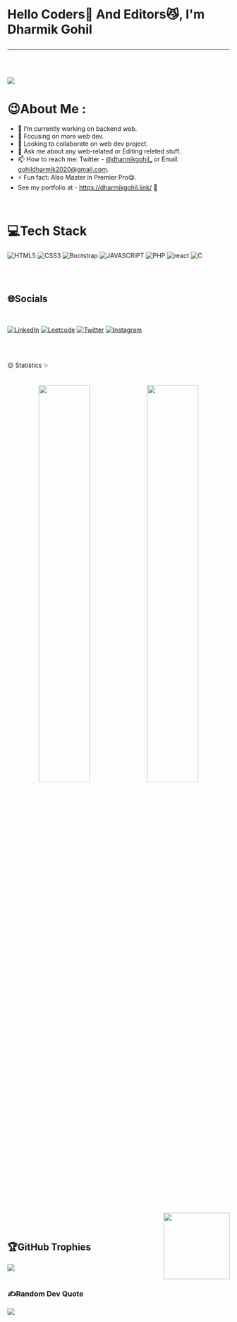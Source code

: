 <h1 align="left">  Hello  Coders🚀 And Editors😼, I'm Dharmik Gohil
<br>
<!-- </br>
<img align="right" alt="coding" width="400"  src="https://cdn.dribbble.com/users/260312/screenshots/2553737/antnodeskdb.gif"> -->

----------------------------------------------------------------------
  <br /><img src="https://badges.pufler.dev/visits/Dharmikgohil/dharmikgohil">
# 😉About Me :
- 🔭 I’m currently working on backend web.
- 🌱 Focusing on more web dev.
- 👯 Looking to collaborate on web dev project.
- 💬 Ask me about any web-related or Editing releted stuff.
- 📫 How to reach me: Twitter - <a href="https://twitter.com/dharmikgohil_">@dharmikgohil_</a> or Email: gohildharmik2020@gmail.com.
- ⚡ Fun fact: Also Master in Premier Pro😋.
- See my portfolio at - https://dharmikgohil.link/ 👀
  
<br/>
 


# 💻Tech Stack
![HTML5](https://img.shields.io/badge/html5-%23E34F26.svg?style=for-the-badge&logo=html5&logoColor=white) ![CSS3](https://img.shields.io/badge/css3-%231572B6.svg?style=for-the-badge&logo=css3&logoColor=white) ![Bootstrap](https://img.shields.io/badge/bootstrap-%23563D7C.svg?style=for-the-badge&logo=bootstrap&logoColor=white) ![JAVASCRIPT](https://img.shields.io/badge/javascript-%23777BB4.svg?style=for-the-badge&logo=javascript&logoColor=white) 
![PHP](https://img.shields.io/badge/php-3670A0?style=for-the-badge&logo=php&logoColor=ffdd54) ![react](https://img.shields.io/badge/react-3670A0?style=for-the-badge&logo=react&logoColor=ffdd54) ![C](https://img.shields.io/badge/C-3670A0?style=for-the-badge&logo=C&logoColor=ffdd54) 

  <br />
    <br />

## 🌐Socials
<br/>

[![LinkedIn](https://img.shields.io/badge/LinkedIn-%230077B5.svg?logo=linkedin&logoColor=white)](https://linkedin.com/in/dharmikgohil) [![Leetcode](https://img.shields.io/badge/Leetcode-%230077B5.svg?logo=leetcode&logoColor=white)](https://linkedin.com/in/dharmikgohil) 
[![Twitter](https://img.shields.io/badge/Twitter-%231DA1F2.svg?logo=Twitter&logoColor=white)](https://twitter.com/anshrathodfr) 
[![Instagram](https://img.shields.io/badge/Instagram-%23E4405F.svg?logo=Instagram&logoColor=white)](https://instagram.com/anshrathodfr)  

<br/>
  <br />

🟡 Statistics ✨
<br />
  <br />
<div align="center">
  <img width="48%" src="https://github-readme-stats.vercel.app/api?username=dharmikgohil&theme=radical&show_icons=true" />
  <img width="48%" src="https://github-readme-streak-stats.herokuapp.com/?user=dharmikgohil&theme=radical&show_icons=true" />
</div>

<img align="right" height="150" width="150" src="https://octodex.github.com/images/spidertocat.png">
  
<!-- ![github graph](https://activity-graph.herokuapp.com/graph?username=dharmikgohil&theme=react-dark&hide_border=true) -->
<br>
<br>


## 🏆GitHub Trophies
![](https://github-profile-trophy.vercel.app/?username=dharmikgohil&theme=nord&no-frame=true&no-bg=false&margin-w=4)
  <br />
    <br />
### ✍️Random Dev Quote
![](https://quotes-github-readme.vercel.app/api?type=horizontal&theme=dark)

